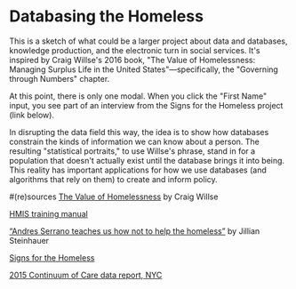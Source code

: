 # Databasing the Homeless
This is a sketch of what could be a larger project about data and databases, knowledge production, and the electronic turn in social services. It's inspired by Craig Willse's 2016 book, "The Value of Homelessness: Managing Surplus Life in the United States"—specifically, the "Governing through Numbers" chapter.

At this point, there is only one modal. When you click the "First Name" input, you see part of an interview from the Signs for the Homeless project (link below). 

In disrupting the data field this way, the idea is to show how databases constrain the kinds of information we can know about a person. The resulting "statistical portraits," to use Willse's phrase, stand in for a population that doesn't actually exist until the database brings it into being. This reality has important applications for how we use databases (and algorithms that rely on them) to create and inform policy. 

#(re)sources
[The Value of Homelessness](https://www.upress.umn.edu/book-division/books/the-value-of-homelessness) by Craig Willse

[HMIS training manual](http://www.sbcounty.gov/capsbc/docs/HMIS/CAPSBC%20HMIS%20Manual%204%203%203V1%201.pdf)

[“Andres Serrano teaches us how not to help the homeless”](http://hyperallergic.com/101311/andres-serrano-shows-us-how-not-to-help-the-homeless/) by Jillian Steinhauer

[Signs for the Homeless](http://homelesssigns.tumblr.com/)

[2015 Continuum of Care data report, NYC](https://www.hudexchange.info/resource/reportmanagement/published/CoC_PopSub_CoC_NY-600-2015_NY_2015.pdf)

